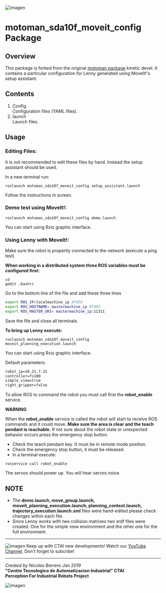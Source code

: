 ![imagen](https://raw.githubusercontent.com/ctaipuj/lenny_motoman/master/lenny.png)
# motoman\_sda10f\_moveit\_config Package
## Overview
This package  is forked from the original [motoman package](https://github.com/ros-industrial/motoman) kinetic devel. It contains a particular configuration for Lenny generated using MoveIt!'s setup assistant.

## Contents

1. Config  
Configuration files (YAML files).
2. launch  
Launch files.  

## Usage

### Editing Files:
It is not recommended to edit these files by hand. Instead the setup assistant should be used.

In a new terminal run:

`roslaunch motoman_sda10f_moveit_config setup_assistant.launch` 

Follow the instructions in screen.

### Demo test using MoveIt!:

`roslaunch motoman_sda10f_moveit_config demo.launch`

You can start using Rviz graphic interface.

### Using Lenny with MoveIt!:

Make sure the robot is propertly connected to the network (execute a ping test)

**When working in a distributed system three ROS variables must be configured first:**

```
cd
gedit .bashrc
```
Go to the bottom line of the file and add these three lines 

``` sh
export ROS_IP=localmachine_ip #TODO
export ROS_HOSTNAME= mastermachine_ip #TODO
export ROS_MASTER_URI= mastermachine_ip:11311
```

Save the file and close all terminals.

**To bring up Lenny execute:**

`roslaunch motoman_sda10f_moveit_config moveit_planning_execution.launch`

You can start using Rviz graphic interface.

Default parameters:

```xml
robot_ip=10.21.7.15
controller=fs100
simple_view=true
right_gripper=false
```

To allow ROS to command the robot you must call first the **robot_enable** service.

**WARNING**

When the **robot_enable** service is called the robot will start to receive ROS commands and it could move. **Make sure the area is clear and the teach pendant is reachable.** If not sure about the robot state or unexpected behavior occurs press the emergency stop button.

* Check the teach pendant key. It must be in remote mode position.
*  Check the emergency stop button, it must be released.
*  In a terminal execute:

`rosservice call robot_enable`

The servos should power up. You will hear servos noice.

## NOTE

* The **demo.launch, move\_group.launch, moveit\_planning\_execution.launch, planning\_context.launch, trajectory_execution.launch.xml** files were hand-edited please check changes within each file.
*  Since Lenny works with two collision matrixes two srdf files were created. One for the simple view environment and the other one for the full environment.

***
![imagen](https://bit.ly/2QOK5D6)
Keep up with CTAI new developments! Watch our [YouTube Channel](https://www.youtube.com/channel/UC06RetpipAkfxl98UfEc21w). 
Don't forget to subcribe!
***
*Created by Nicolas Barrero Jan 2019*    
**"Centro Tecnologico de Automatizacion Industrial" CTAI  
Perception For Industrial Robots Project**

![imagen](https://bit.ly/2qVzHyL)
